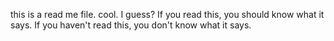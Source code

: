 this is a read me file. cool. I guess?
If you read this, you should know what it says.
If you haven't read this, you don't know what it says.
